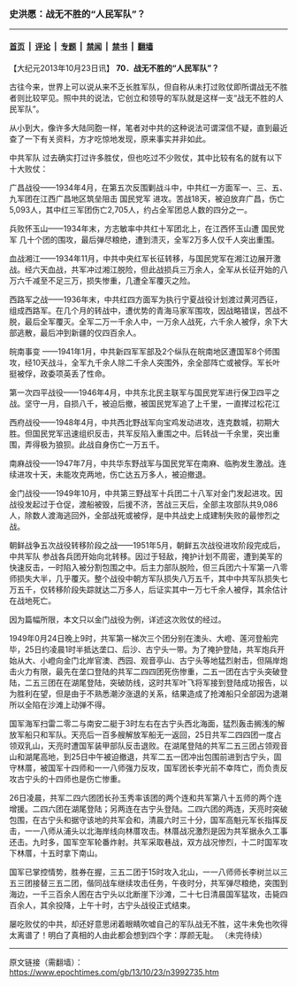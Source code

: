 ### 史洪愿：战无不胜的“人民军队”？

---

#### [首页](../../../..?n3992735) &nbsp;|&nbsp; [评论](../../../../../epoch-comment?n3992735) &nbsp;|&nbsp; [专题](../../../../../epoch-special?n3992735) &nbsp;|&nbsp; [禁闻](../../../../../epoch-news?n3992735) &nbsp;|&nbsp; [禁书](../../../../../books?n3992735) &nbsp;|&nbsp; [翻墙](https://github.com/gfw-breaker/nogfw/blob/master/README.md?n3992735)


<div class="post_content" id="artbody" itemprop="articleBody">
 <!-- article content begin -->
 <p>
  【大纪元2013年10月23日讯】
  <b>
   70．战无不胜的“人民军队”？
  </b>
 </p>
 <p>
  古往今来，世界上可以说从来不乏长胜军队，但自称从未打过败仗即所谓战无不胜者则比较罕见。照中共的说法，它创立和领导的军队就是这样一支“战无不胜的人民军队”。
 </p>
 <p>
  从小到大，像许多大陆同胞一样，笔者对中共的这种说法可谓深信不疑，直到最近查了一下有关资料，方才吃惊地发现，原来事实并非如此。
 </p>
 <p>
  <ok href="https://www.epochtimes.com/gb/tag/%E4%B8%AD%E5%85%B1%E5%86%9B%E9%98%9F.html">
   中共军队
  </ok>
  过去确实打过许多胜仗，但也吃过不少败仗，其中比较有名的就有以下十大败仗：
 </p>
 <p>
  广昌战役——1934年4月，在第五次反围剿战斗中，中共红一方面军一、三、五、九军团在江西广昌地区筑垒阻击
  <ok href="https://www.epochtimes.com/gb/tag/%E5%9B%BD%E6%B0%91%E5%85%9A%E5%86%9B.html">
   国民党军
  </ok>
  进攻。苦战18天，被迫放弃广昌，伤亡5,093人，其中红三军团伤亡2,705人，约占全军团总人数的四分之一。
 </p>
 <p>
  兵败怀玉山——1934年末，方志敏率中共红十军团北上，在江西怀玉山遭
  <ok href="https://www.epochtimes.com/gb/tag/%E5%9B%BD%E6%B0%91%E5%85%9A%E5%86%9B.html">
   国民党军
  </ok>
  几十个团的围攻，最后弹尽粮绝，遭到溃灭，全军2万多人仅千人突出重围。
 </p>
 <p>
  血战湘江——1934年11月，中共中央红军长征转移，与国民党军在湘江边展开激战。经六天血战，共军冲过湘江脱险，但此战损兵三万余人，全军从长征开始的八万六千减至不足三万，损失惨重，几遭全军覆灭之险。
 </p>
 <p>
  西路军之战——1936年末，中共红四方面军为执行宁夏战役计划渡过黄河西征，组成西路军。在几个月的转战中，遭优势的青海马家军围攻，因战略错误，苦战不脱，最后全军覆灭。全军二万一千余人中，一万余人战死，六千余人被俘，余下大部逃散，最后冲到新疆的仅四百余人。
 </p>
 <p>
  <ok href="https://www.epochtimes.com/gb/tag/%E7%9A%96%E5%8D%97%E4%BA%8B%E5%8F%98.html">
   皖南事变
  </ok>
  ——1941年1月，中共新四军军部及2个纵队在皖南地区遭国军8个师围攻，经10天战斗，全军九千余人除二千余人突围外，余全部阵亡或被俘。军长叶挺被俘，政委项英丢了性命。
 </p>
 <p>
  第一次四平战役——1946年4月，中共东北民主联军与国民党军进行保卫四平之战。坚守一月，自损八千，被迫后撤，被国民党军追了上千里，一直撵过松花江
 </p>
 <p>
  西府战役——1948年4月，中共西北野战军向宝鸡发动进攻，连克数城，初期大胜。但国民党军迅速组织反击，共军反陷入重围之中。后转战一千余里，突出重围，弄得极为狼狈。此战自身伤亡一万五千。
 </p>
 <p>
  南麻战役——1947年7月，中共华东野战军与国民党军在南麻、临朐发生激战。连续进攻十天，未能攻克两地，伤亡达五万多人，被迫撤退。
 </p>
 <p>
  金门战役——1949年10月，中共第三野战军十兵团二十八军对金门发起进攻。因战役发起过于仓促，渡船被毁，后援不济，苦战三天后，全部主攻部队共9,086人，除数人渡海逃回外，全部战死或被俘，是中共战史上成建制失败的最惨烈之战。
 </p>
 <p>
  朝鲜战争五次战役转移阶段之战——1951年5月，朝鲜五次战役进攻阶段完成后，
  <ok href="https://www.epochtimes.com/gb/tag/%E4%B8%AD%E5%85%B1%E5%86%9B%E9%98%9F.html">
   中共军队
  </ok>
  参战各兵团开始向北转移。因过于轻敌，掩护计划不周密，遭到美军的快速反击，一时陷入被分割包围之中。后主力部队脱险，但三兵团六十军第一八零师损失大半，几乎覆灭。整个战役中朝方军队损失八万五千，其中中共军队损失七万五千，仅转移阶段失踪就达二万多人，后证实其中一万七千余人被俘，其余估计在战地死亡。
 </p>
 <p>
  因为篇幅所限，本文只以金门战役为例，详述这次败仗的经过。
 </p>
 <p>
  1949年0月24日晚上9时，共军第一梯次三个团分别在澳头、大嶝、莲河登船完毕，25日约凌晨1时半抵达垄口、后沙、古宁头一带。为了掩护登陆，共军炮兵开始从大、小嶝向金门北岸官澳、西园、观音亭山、古宁头等地猛烈射击，但隔岸炮击火力有限，最先在垄口登陆的共军二四四团死伤惨重，二五一团在古宁头突破登陆，二五三团在在湖尾登陆，突破防线，这时共军叶飞将军接到登陆成功报告，以为胜利在望，但是由于不熟悉潮汐涨退的关系，结果造成了抢滩船只全部因为退潮所以全陷在沙滩上动弹不得。
 </p>
 <p>
  国军海军扫雷二零二与南安二艇于3时左右在古宁头西北海面，猛烈轰击搁浅的解放军船只和军队。天亮后一百多艘解放军船无一返回，25日共军二四四团一度占领双乳山，天亮时遭国军装甲部队反击退败。在湖尾登陆的共军二五三团占领观音山和湖尾高地，到25日中午被迫撤退，共军二五一团冲出包围前进到古宁头，固守林厝，被国军十四师和一一八师强力反攻，国军团长李光前不幸阵亡，而负责反攻古宁头的十四师也是伤亡惨重。
 </p>
 <p>
  26日凌晨，共军二四六团团长孙玉秀率该团的两个连和共军第八十五师的两个连增援。二四六团在湖尾登陆；另两连在古宁头登陆。二四六团的两连，天亮时突破包围，在古宁头和据守该地的共军会和，清晨六时三十分，国军高魁元军长指挥反击，一一八师从浦头以北海岸线向林厝攻击。林厝战况激烈是因为共军据永久工事还击。九时多，国军空军轮番炸射。共军采取巷战，双方战况惨烈，十二时国军攻下林厝，十五时拿下南山。
 </p>
 <p>
  国军已掌控情势，胜券在握，三五二团于15时攻入北山，一一八师师长李树兰以三五三团接替三五二团，偕同战车继续攻击任务，午夜时分，共军弹尽粮绝，突围到海边，一千三百余人困在古宁头以北断崖下沙滩，二十七日清晨国军猛攻，击毙四百余人，其余投降，上午十时，古宁头战役正式结束。
 </p>
 <p>
  屡吃败仗的中共，却还好意思闭着眼睛吹嘘自己的军队战无不胜，这牛未免也吹得太离谱了！明白了真相的人由此都会想到四个字：厚颜无耻。 （未完待续）
 </p>
 <!-- article content end -->
 <div id="below_article_ad">
 </div>
</div>


---

原文链接（需翻墙）：https://www.epochtimes.com/gb/13/10/23/n3992735.htm